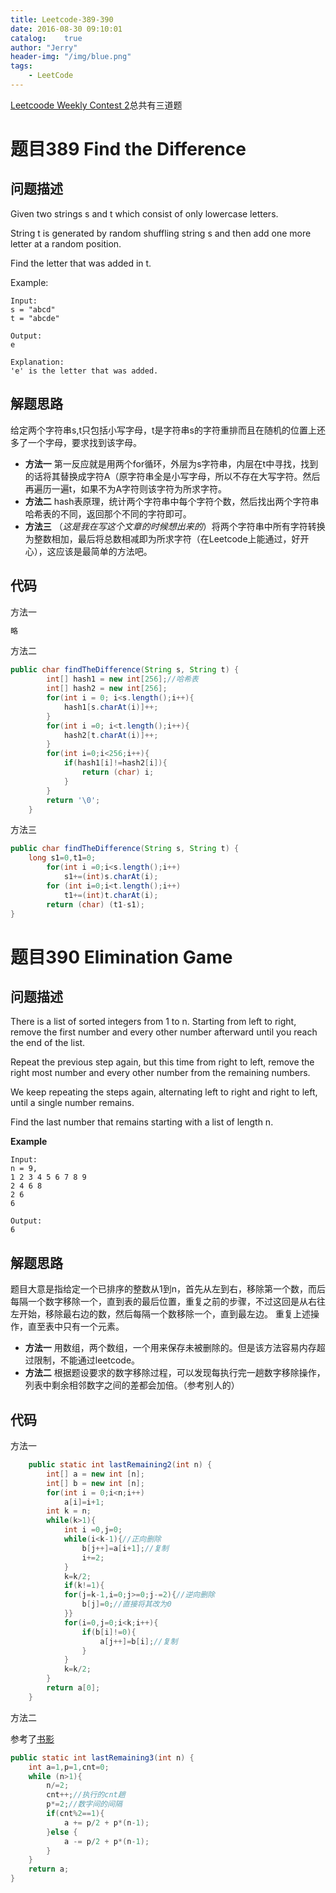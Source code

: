 ```yaml
---
title: Leetcode-389-390
date: 2016-08-30 09:10:01
catalog:    true
author: "Jerry"
header-img: "/img/blue.png"
tags: 
    - LeetCode
---
```


[Leetcoode  Weekly Contest 2](https://leetcode.com/contest/detail/2)总共有三道题

# 题目389 Find the Difference
## 问题描述

Given two strings s and t which consist of only lowercase letters.

String t is generated by random shuffling string s and then add one more letter at a random position.

Find the letter that was added in t.

Example:

```
Input:
s = "abcd"
t = "abcde"

Output:
e

Explanation:
'e' is the letter that was added.
```

## 解题思路

给定两个字符串s,t只包括小写字母，t是字符串s的字符重排而且在随机的位置上还多了一个字母，要求找到该字母。

* **方法一**  第一反应就是用两个for循环，外层为s字符串，内层在t中寻找，找到的话将其替换成字符A（原字符串全是小写字母，所以不存在大写字符。然后再遍历一遍t，如果不为A字符则该字符为所求字符。
* **方法二** hash表原理，统计两个字符串中每个字符个数，然后找出两个字符串哈希表的不同，返回那个不同的字符即可。
* **方法三** （*这是我在写这个文章的时候想出来的*）将两个字符串中所有字符转换为整数相加，最后将总数相减即为所求字符（在Leetcode上能通过，好开心），这应该是最简单的方法吧。 
## 代码

方法一

```c
略
```

方法二

```java
public char findTheDifference(String s, String t) {
        int[] hash1 = new int[256];//哈希表
        int[] hash2 = new int[256];
        for(int i = 0; i<s.length();i++){
            hash1[s.charAt(i)]++;
        }
        for(int i =0; i<t.length();i++){
            hash2[t.charAt(i)]++;
        }
        for(int i=0;i<256;i++){
            if(hash1[i]!=hash2[i]){
                return (char) i;
            }
        }
        return '\0';
    }
```

方法三

```java
public char findTheDifference(String s, String t) {
    long s1=0,t1=0;
        for(int i =0;i<s.length();i++)
            s1+=(int)s.charAt(i);
        for (int i=0;i<t.length();i++)
            t1+=(int)t.charAt(i);
        return (char) (t1-s1);
}
```

# 题目390 Elimination Game
## 问题描述

There is a list of sorted integers from 1 to n. Starting from left to right, remove the first number and every other number afterward until you reach the end of the list.

Repeat the previous step again, but this time from right to left, remove the right most number and every other number from the remaining numbers.

We keep repeating the steps again, alternating left to right and right to left, until a single number remains.

Find the last number that remains starting with a list of length n.

**Example**

```
Input:
n = 9,
1 2 3 4 5 6 7 8 9
2 4 6 8
2 6
6

Output:
6
```

## 解题思路

题目大意是指给定一个已排序的整数从1到n，首先从左到右，移除第一个数，而后每隔一个数字移除一个，直到表的最后位置，重复之前的步骤，不过这回是从右往左开始，移除最右边的数，然后每隔一个数移除一个，直到最左边。
重复上述操作，直至表中只有一个元素。

* **方法一**  用数组，两个数组，一个用来保存未被删除的。但是该方法容易内存超过限制，不能通过leetcode。
* **方法二** 根据题设要求的数字移除过程，可以发现每执行完一趟数字移除操作，列表中剩余相邻数字之间的差都会加倍。（参考别人的）

## 代码

方法一

```java
    public static int lastRemaining2(int n) {
        int[] a = new int [n];
        int[] b = new int [n];
        for(int i = 0;i<n;i++)
            a[i]=i+1;
        int k = n;
        while(k>1){
            int i =0,j=0;
            while(i<k-1){//正向删除
                b[j++]=a[i+1];//复制
                i+=2;
            }
            k=k/2;
            if(k!=1){
            for(j=k-1,i=0;j>=0;j-=2){//逆向删除
                b[j]=0;//直接将其改为0
            }}
            for(i=0,j=0;i<k;i++){
                if(b[i]!=0){
                    a[j++]=b[i];//复制
                }
            }
            k=k/2;
        }
        return a[0];
    }
```

方法二

参考了[书影](http://bookshadow.com/weblog/2016/08/28/leetcode-elimination-game/)

```java
public static int lastRemaining3(int n) {
    int a=1,p=1,cnt=0;
    while (n>1){
        n/=2;
        cnt++;//执行的cnt趟
        p*=2;//数字间的间隔
        if(cnt%2==1){
            a += p/2 + p*(n-1);
        }else {
            a -= p/2 + p*(n-1);
        }
    }
    return a;
}
```

